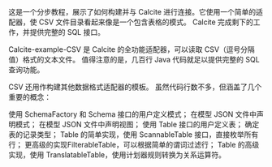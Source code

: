 这是一个分步教程，展示了如何构建并与 Calcite 进行连接。它使用一个简单的适配器，使 CSV 文件目录看起来像是一个包含表格的模式。 Calcite 完成剩下的工作，并提供完整的 SQL 接口。

Calcite-example-CSV 是 Calcite 的全功能适配器，可以读取 CSV（逗号分隔值）格式的文本文件。 值得注意的是，几百行 Java 代码就足以提供完整的 SQL 查询功能。

CSV 还用作构建其他数据格式适配器的模板。 虽然代码行数不多，但涵盖了几个重要的概念：

使用 SchemaFactory 和 Schema 接口的用户定义模式；
在模型 JSON 文件中声明模式；
在模型 JSON 文件中声明视图；
使用 Table 接口的用户定义表；
确定表的记录类型；
Table 的简单实现，使用 ScannableTable 接口，直接枚举所有行；
更高级的实现FilterableTable，可以根据简单的谓词过滤行；
Table 的高级实现，使用 TranslatableTable，使用计划器规则转换为关系运算符。
